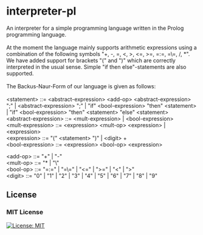 # interpreter-pl

An interpreter for a simple programming language written in the Prolog programming language.
<br/>
<br/>
At the moment the language mainly supports arithmetic expressions using a combination of the following symbols "+, -, =, <, >, <=, >=, =:=, =\\=, /, *".
We have added support for brackets "(" and ")" which are correctly interpreted in the usual sense. Simple "if then else"-statements are also supported.
<br/>
<br/>
The Backus-Naur-Form of our language is given as follows:
<br/>
<br/>
\<statement> ::= \<abstract-expression> \<add-op> \<abstract-expression> ";" | \<abstract-expression> ";" | "if" \<bool-expression> "then" \<statement> | "if" \<bool-expression> "then" \<statement> "else" \<statement><br/> 
\<abstract-expression> ::= \<mult-expression> | \<bool-expression><br/>
\<mult-expression> ::= \<expression> \<mult-op> \<expression> | \<expression> <br/>
\<expression> ::= "(" \<statement> ")" | \<digit> +<br/>
\<bool-expression> ::= \<expression> \<bool-op> \<expression><br/>

\<add-op> ::= "+" | "-" <br/>
\<mult-op> ::= "\* | "\\"<br/>
\<bool-op> ::= "=:=" | "=\\=" | "<=" | ">=" | "<" | ">"  <br/> 
\<digit\> ::= "0" | "1" | "2" | "3" | "4" | "5" | "6" | "7" | "8" | "9" <br/>
## License
### MIT License
[![License: MIT](https://img.shields.io/badge/License-MIT-green.svg)](https://opensource.org/licenses/MIT)